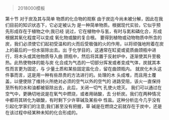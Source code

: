 # 
> 2018000模板

第十节 对于炭及其与简单 物质的化合物的观察
  由于炭迄今尚未被分解，因此在我们目前的知识状态下，它必定被认为
是一种简单物质。根据现代实验，它似乎预先形成存在于植物之中;我已经
说过，它在植物中与氢，有时与氮和磷化合，形成根据其氧化程度可以变成
氧化物或酸的复合根。
  要得到植物或动物物质中所含的炭，我们必须使它们起初受温和的火而后受极强的火的作用，以将顽强地附着在炭上的最后的一份水驱除出去。出 于化学目的，这通常在缸瓷或瓷质曲颈瓶中进行，将木头或其他物质导入曲 颈瓶中，然后将其置于反射炉中，逐渐使其升至极热。此热使物体的能与炭 化合成为气态的一切部分挥发或者变成气体，炭就其本性而言更为固定，与 少量土质和某些固定盐化合，留在曲颈瓶内。
  就炭化木头这件事而言，这是用一种有些昂贵的方法进行的。处理的木
头成堆，而且用土覆盖，以便使除了维持火所绝对必须的空气以外的空气的
进路受阻，该火一直保持至所有的水和油都被驱除出去，此后，关闭一切气
孔使火熄灭。
我们可以通过在空气中，更确切地说是在氧气中燃烧，或者用硝酸，去 分析炭。我们在两种情况中都将其转化为碳酸，有时剩下少许草碱及某些中 性盐。这种分析迄今几乎没有引起化学家们的注意;我们甚至没有把握，草 碱是在燃烧之前就存在于炭中，还是在该过程中经某种未知的化合形成的。
